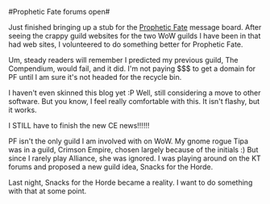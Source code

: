 #Prophetic Fate forums open#

Just finished bringing up a stub for the [Prophetic Fate](http://fate.westkarana.com/) message board. After seeing the crappy guild websites for the two WoW guilds I have been in that had web sites, I volunteered to do something better for Prophetic Fate.

Um, steady readers will remember I predicted my previous guild, The Compendium, would fail, and it did. I'm not paying $$$ to get a domain for PF until I am sure it's not headed for the recycle bin.

I haven't even skinned this blog yet :P Well, still considering a move to other software. But you know, I feel really comfortable with this. It isn't flashy, but it works.

I STILL have to finish the new CE news!!!!!!

PF isn't the only guild I am involved with on WoW. My gnome rogue Tipa was in a guild, Crimson Empire, chosen largely because of the initials :) But since I rarely play Alliance, she was ignored. I was playing around on the KT forums and proposed a new guild idea, Snacks for the Horde.

Last night, Snacks for the Horde became a reality. I want to do something with that at some point.
